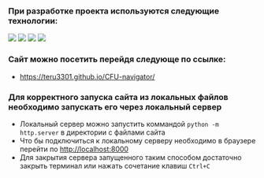 ### При разработке проекта используются следующие технологии:
<img src="https://img.shields.io/badge/git-F05032?style=for-the-badge&logo=git&logoColor=ffffff"/> <img src="https://img.shields.io/badge/html5-E34F26?style=for-the-badge&logo=html5&logoColor=ffffff"/> <img src="https://img.shields.io/badge/css-1572B6?style=for-the-badge&logo=css3&logoColor=ffffff"/> <img src="https://img.shields.io/badge/javascript-F7DF1E?style=for-the-badge&logo=javascript&logoColor=ffffff"/>

### Сайт можно посетить перейдя следующе по ссылке:
 - https://teru3301.github.io/CFU-navigator/

### Для корректного запуска сайта из локальных файлов необходимо запускать его через локальный сервер
 - Локальный сервер можно запустить коммандой ```python -m http.server``` в директории с файлами сайта
 - Что бы подключиться к локальному серверу необходимо в браузере перейти по <http://localhost:8000>
 - Для закрытия сервера запущенного таким способом достаточно закрыть терминал или нажать сочетание клавиш ```Ctrl+C```
